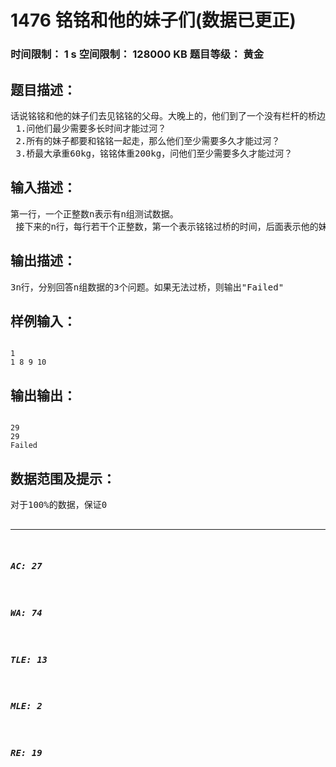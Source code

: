 # 1476 铭铭和他的妹子们(数据已更正)   
### 时间限制： 1 s     空间限制： 128000 KB     题目等级： 黄金  
## 题目描述：  

<pre>
话说铭铭和他的妹子们去见铭铭的父母。大晚上的，他们到了一个没有栏杆的桥边要过河，桥一次只能走两个人，可是他们只有一把手电筒。没有手电筒谁也不敢过河。现在知道每个人单独过桥的时间，两人一同过桥时区速度最慢的那个人的时间为两人过桥的时间。  
 1.问他们最少需要多长时间才能过河？  
 2.所有的妹子都要和铭铭一起走，那么他们至少需要多久才能过河？  
 3.桥最大承重60kg，铭铭体重200kg，问他们至少需要多久才能过河？
</pre>
  
  
## 输入描述：  

<pre>
第一行，一个正整数n表示有n组测试数据。  
 接下来的n行，每行若干个正整数，第一个表示铭铭过桥的时间，后面表示他的妹子们过桥的时间。
</pre>
  
  
## 输出描述：  

<pre>
3n行，分别回答n组数据的3个问题。如果无法过桥，则输出"Failed"
</pre>
  
  
## 样例输入：  

<pre><code>
1  
1 8 9 10
</code></pre>
  
  
## 输出输出：  

<pre><code>
29  
29  
Failed
</code></pre>
  
  
## 数据范围及提示：  

<pre>
对于100%的数据，保证0<N≤50，铭铭的妹子不超过OI现役妹子总人数。每人时间0<=t<=1000
</pre>
  
  
***  

##### AC: 27  
##### WA: 74  
##### TLE: 13  
##### MLE: 2  
##### RE: 19  
